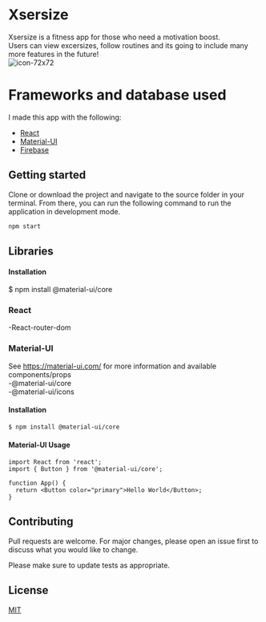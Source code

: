 # Xsersize
Xsersize is a fitness app for those who need a motivation boost.<br>
Users can view excersizes, follow routines and its going to include many more features in the future!<br>
![icon-72x72](https://user-images.githubusercontent.com/47569957/105243498-7194b280-5b6f-11eb-9918-7e7fe2e71251.png)

 
# Frameworks and database used
I made this app with the following:
- [React](https://create-react-app.dev/docs/getting-started/)
- [Material-UI](https://material-ui.com/getting-started/installation/)
- [Firebase](https://firebase.google.com/docs/web/setup)


## Getting started
Clone or download the project and navigate to the source folder in your terminal. From there, you can run the following command to run the application in development mode.
```bash 
npm start
```

## Libraries
#### Installation
$ npm install @material-ui/core

### React
-React-router-dom

### Material-UI
See https://material-ui.com/ for more information and available components/props
<br>-@material-ui/core
<br>-@material-ui/icons

#### Installation
```bash
$ npm install @material-ui/core
```

#### Material-UI Usage 
```
import React from 'react';
import { Button } from '@material-ui/core';

function App() {
  return <Button color="primary">Hello World</Button>;
}
```
## Contributing
Pull requests are welcome. For major changes, please open an issue first to discuss what you would like to change.

Please make sure to update tests as appropriate.

## License
[MIT](https://choosealicense.com/licenses/mit/)

